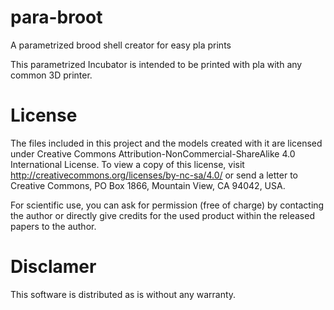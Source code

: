 # para-broot
A parametrized brood shell creator for easy 
pla prints

This parametrized Incubator is intended to be printed with pla with any common 3D printer. 

[Parabroot]: https://github.com/mommel/para-broot/raw/main/paraboot.png "Parabroot default incubator"

# License
The files included in this project and the models created with it are licensed under
Creative Commons Attribution-NonCommercial-ShareAlike 4.0 International License. 
To view a copy of this license, visit http://creativecommons.org/licenses/by-nc-sa/4.0/ or send a letter to Creative Commons, PO Box 1866, Mountain View, CA 94042, USA.

For scientific use, you can ask for permission (free of charge) by contacting the author or directly give credits for the used product within the released papers to the author.


# Disclamer
This software is distributed as is without any warranty.

